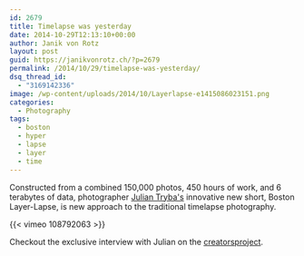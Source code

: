 ```yaml
---
id: 2679
title: Timelapse was yesterday
date: 2014-10-29T12:13:10+00:00
author: Janik von Rotz
layout: post
guid: https://janikvonrotz.ch/?p=2679
permalink: /2014/10/29/timelapse-was-yesterday/
dsq_thread_id:
  - "3169142336"
image: /wp-content/uploads/2014/10/Layerlapse-e1415086023151.png
categories:
  - Photography
tags:
  - boston
  - hyper
  - lapse
  - layer
  - time
---
```

Constructed from a combined 150,000 photos, 450 hours of work, and 6 terabytes of data, photographer [Julian Tryba's](http://www.juliantphoto.com/) innovative new short, Boston Layer-Lapse, is new approach to the traditional timelapse photography.

{{< vimeo 108792063 >}}

Checkout the exclusive interview with Julian on the [creatorsproject](http://thecreatorsproject.vice.com/en_uk/blog/how-one-filmmaker-engineered-a-new-take-on-the-timelapse).